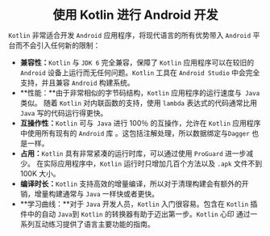 <center><font size="5"><b>使用 Kotlin 进行 Android 开发</b></font></center>

`Kotlin` 非常适合开发 `Android` 应用程序，将现代语言的所有优势带入 `Android` 平台而不会引入任何新的限制：

+ **兼容性：**`Kotlin` 与 `JDK 6` 完全兼容，保障了 `Kotlin` 应用程序可以在较旧的 `Android` 设备上运行而无任何问题。`Kotlin` 工具在 `Android Studio` 中会完全支持，并且兼容 `Android` 构建系统。
+ **性能：**由于非常相似的字节码结构，`Kotlin` 应用程序的运行速度与` Java` 类似。 随着 `Kotlin` 对内联函数的支持，使用 `lambda` 表达式的代码通常比用 `Java` 写的代码运行得更快。
+ **互操作性：**`Kotlin` 可与` Java` 进行 100％ 的互操作，允许在 `Kotlin` 应用程序中使用所有现有的 `Android` 库 。这包括注解处理，所以数据绑定与`Dagger` 也是一样。
+ **占用：**`Kotlin` 具有非常紧凑的运行时库，可以通过使用 `ProGuard` 进一步减少。 在实际应用程序中，`Kotlin` 运行时只增加几百个方法以及 `.apk` 文件不到 100K 大小。
+ **编译时长：**`Kotlin` 支持高效的增量编译，所以对于清理构建会有额外的开销，增量构建通常与 `Java` 一样快或者更快。
+ **学习曲线：**对于 `Java` 开发人员，`Kotlin` 入门很容易。包含在 `Kotlin` 插件中的自动 `Java`到 `Kotlin` 的转换器有助于迈出第一步。`Kotlin` 心印 通过一系列互动练习提供了语言主要功能的指南。